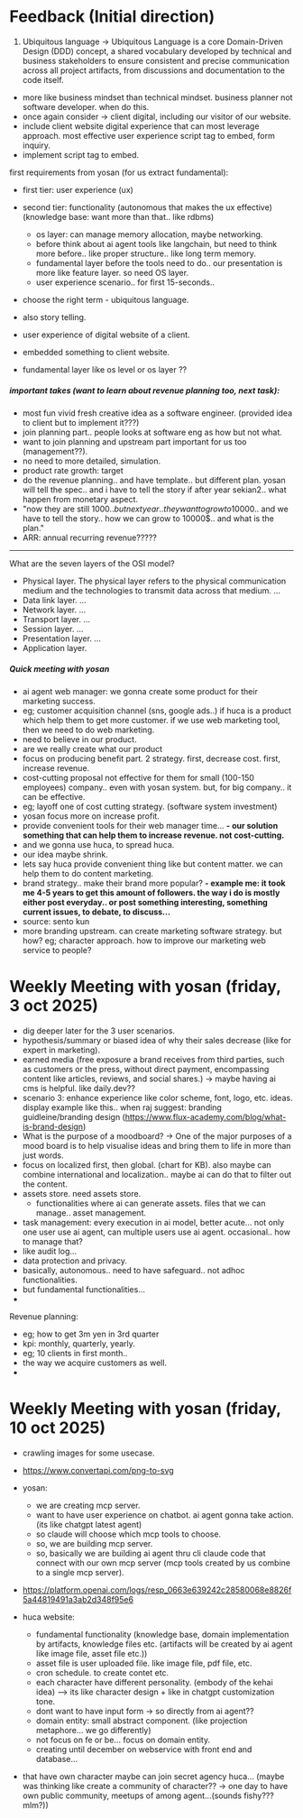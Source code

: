 # Feedback (Initial direction)

1. Ubiquitous language -> Ubiquitous Language is a core Domain-Driven Design (DDD) concept, a shared vocabulary developed by technical and business stakeholders to ensure consistent and precise communication across all project artifacts, from discussions and documentation to the code itself.

- more like business mindset than technical mindset. business planner not software developer. when do this.
- once again consider -> client digital, including our visitor of our website.
- include client website digital experience that can most leverage approach. most effective user experience script tag to embed, form inquiry.
- implement script tag to embed.

first requirements from yosan (for us extract fundamental):

- first tier: user experience (ux)
- second tier: functionality (autonomous that makes the ux effective) (knowledge base: want more than that.. like rdbms)

  - os layer: can manage memory allocation, maybe networking.
  - before think about ai agent tools like langchain, but need to think more before.. like proper structure.. like long term memory.
  - fundamental layer before the tools need to do.. our presentation is more like feature layer. so need OS layer.
  - user experience scenario.. for first 15-seconds..

- choose the right term - ubiquitous language.
- also story telling.
- user experience of digital website of a client.
- embedded something to client website.
- fundamental layer like os level or os layer ??

##### important takes (want to learn about revenue planning too, next task):

- most fun vivid fresh creative idea as a software engineer. (provided idea to client but to implement it???)
- join planning part.. people looks at software eng as how but not what.
- want to join planning and upstream part important for us too (management??).
- no need to more detailed, simulation.
- product rate growth: target
- do the revenue planning.. and have template.. but different plan. yosan will tell the spec.. and i have to tell the story if after year sekian2.. what happen from monetary aspect.
- "now they are still 1000$.. but next year.. they want to grow to 10000$.. and we have to tell the story.. how we can grow to 10000$.. and what is the plan."
- ARR: annual recurring revenue?????

---

What are the seven layers of the OSI model?

- Physical layer. The physical layer refers to the physical communication medium and the technologies to transmit data across that medium. ...
- Data link layer. ...
- Network layer. ...
- Transport layer. ...
- Session layer. ...
- Presentation layer. ...
- Application layer.

##### Quick meeting with yosan

- ai agent web manager: we gonna create some product for their marketing success.
- eg; customer acquisition channel (sns, google ads..) if huca is a product which help them to get more customer. if we use web marketing tool, then we need to do web marketing.
- need to believe in our product.
- are we really create what our product
- focus on producing benefit part. 2 strategy. first, decrease cost. first, increase revenue.
- cost-cutting proposal not effective for them for small (100-150 employees) company.. even with yosan system. but, for big company.. it can be effective.
- eg; layoff one of cost cutting strategy. (software system investment)
- yosan focus more on increase profit.
- provide convenient tools for their web manager time...
  **- our solution something that can help them to increase revenue. not cost-cutting.**
- and we gonna use huca, to spread huca.
- our idea maybe shrink.
- lets say huca provide convenient thing like but content matter. we can help them to do content marketing.
- brand strategy.. make their brand more popular?
  **- example me: it took me 4-5 years to get this amount of followers. the way i do is mostly either post everyday.. or post something interesting, something current issues, to debate, to discuss...**
- source: sento kun
- more branding upstream. can create marketing software strategy. but how? eg; character approach. how to improve our marketing web service to people?

# Weekly Meeting with yosan (friday, 3 oct 2025)

- dig deeper later for the 3 user scenarios.
- hypothesis/summary or biased idea of why their sales decrease (like for expert in marketing).
- earned media (free exposure a brand receives from third parties, such as customers or the press, without direct payment, encompassing content like articles, reviews, and social shares.) -> maybe having ai cms is helpful. like daily.dev??
- scenario 3: enhance experience like color scheme, font, logo, etc. ideas. display example like this.. when raj suggest: branding guidleine/branding design (https://www.flux-academy.com/blog/what-is-brand-design)
- What is the purpose of a moodboard? -> One of the major purposes of a mood board is to help visualise ideas and bring them to life in more than just words.
- focus on localized first, then global. (chart for KB). also maybe can combine international and localization.. maybe ai can do that to filter out the content.
- assets store. need assets store.
  - functionalities where ai can generate assets. files that we can manage.. asset management.
- task management: every execution in ai model, better acute... not only one user use ai agent, can multiple users use ai agent. occasional.. how to manage that?
- like audit log...
- data protection and privacy.
- basically, autonomous.. need to have safeguard.. not adhoc functionalities.
- but fundamental functionalities...
-

Revenue planning:

- eg; how to get 3m yen in 3rd quarter
- kpi: monthly, quarterly, yearly.
- eg; 10 clients in first month..
- the way we acquire customers as well.
-

# Weekly Meeting with yosan (friday, 10 oct 2025)

- crawling images for some usecase.
- https://www.convertapi.com/png-to-svg

- yosan:

  - we are creating mcp server.
  - want to have user experience on chatbot. ai agent gonna take action. (its like chatgpt latest agent)
  - so claude will choose which mcp tools to choose.
  - so, we are building mcp server.
  - so, basically we are building ai agent thru cli claude code that connect with our own mcp server (mcp tools created by us combine to a single mcp server).

- https://platform.openai.com/logs/resp_0663e639242c28580068e8826f5a44819491a3ab2d348f95e6

- huca website:

  - fundamental functionality (knowledge base, domain implementation by artifacts, knowledge files etc. (artifacts will be created by ai agent like image file, asset file etc.))
  - asset file is user uploaded file. like image file, pdf file, etc.
  - cron schedule. to create contet etc.
  - each character have different personality. (embody of the kehai idea) --> its like character design + like in chatgpt customization tone.
  - dont want to have input form -> so directly from ai agent??
  - domain entity: small abstract component. (like projection metaphore... we go differently)
  - not focus on fe or be... focus on domain entity.
  - creating until december on webservice with front end and database...

- that have own character maybe can join secret agency huca... (maybe was thinking like create a community of character?? -> one day to have own public community, meetups of among agent...(sounds fishy??? mlm?))
